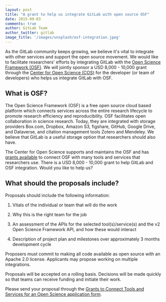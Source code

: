 ```yaml
---
layout: post
title: "A grant to help us integrate GitLab with open source OSF"
date: 2015-09-03
comments: true
author: GitLab Team
author_twitter: gitlab
image_title: '/images/unsplash/osf-integration.jpeg'
---
```


As the GitLab community keeps growing, we believe it's vital to integrate with other services and support the open source
movement. We would like to facilitate researchers' efforts by integrating GitLab with the [Open Science Framework (OSF)](https://osf.io/). We will jointly sponsor a USD 8,000 - 10,000 grant through the [Center for Open Science (COS)](http://centerforopenscience.org/) for the developer (or team of developers) who helps us integrate GitLab with OSF.

<!-- more -->

## What is OSF?

The Open Science Framework (OSF) is a free open source cloud based platform which connects services across the entire
research lifecycle to promote research efficiency and reproducibility. OSF facilitates open collaboration in science
research. Today, they are integrated with storage providers Box.com, Dropbox, Amazon S3, figshare, GitHub, Google
Drive, and Dataverse, and citation management tools Zotero and Mendeley. We believe that GitLab is a useful storage
option that researchers should also have.

The Center for Open Science supports and maintains the OSF and has [grants available](http://centerforopenscience.org/integrationgrants/) to connect OSF with many tools and
services that researchers use. There is a USD 8,000 - 10,000 grant to help GitLab and OSF integration. Would you like to help us?

## What should the proposals include?

Proposals should include the following information:

1. Vitals of the individual or team that will do the work

1. Why this is the right team for the job

1. An assessment of the APIs for the selected tool(s)/service(s) and the v2 Open Science Framework API, and how these
would interact

1. Description of project plan and milestones over approximately 3 months development cycle

Proposers must commit to making all code available as open source with an Apache 2.0 license. Applicants may propose
working on multiple integrations.

Proposals will be accepted on a rolling basis. Decisions will be made quickly so that teams can receive funding and
initiate their work.

Please send your proposal through the [Grants to Connect Tools and Services for an Open Science application form](
https://docs.google.com/forms/d/1h2T_So_f52nGpA8SH2RnywgztoOyca533O9sf9K42HQ/viewform).
